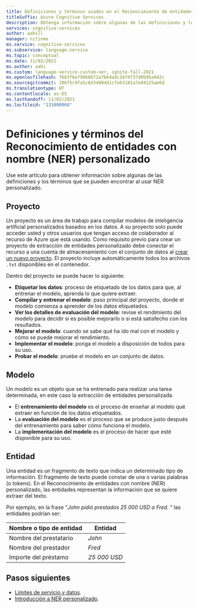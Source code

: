 ```yaml
---
title: Definiciones y términos usados en el Reconocimiento de entidades con nombre (NER) personalizado
titleSuffix: Azure Cognitive Services
description: Obtenga información sobre algunas de las definiciones y los términos que se pueden encontrar al usar el Reconocimiento de entidades con nombre (NER) personalizado
services: cognitive-services
author: aahill
manager: nitinme
ms.service: cognitive-services
ms.subservice: language-service
ms.topic: conceptual
ms.date: 11/02/2021
ms.author: aahi
ms.custom: language-service-custom-ner, ignite-fall-2021
ms.openlocfilehash: 7683f6ef9966672a7b64a9c3474f37d9b95a942c
ms.sourcegitcommit: 106f5c9fa5c6d3498dd1cfe63181a7ed4125ae6d
ms.translationtype: HT
ms.contentlocale: es-ES
ms.lasthandoff: 11/02/2021
ms.locfileid: "131090968"
---
```

# <a name="custom-named-entity-recognition-ner-definitions-and-terms"></a>Definiciones y términos del Reconocimiento de entidades con nombre (NER) personalizado

Use este artículo para obtener información sobre algunas de las definiciones y los términos que se pueden encontrar al usar NER personalizado.

## <a name="project"></a>Proyecto

Un proyecto es un área de trabajo para compilar modelos de inteligencia artificial personalizados basados en los datos. A su proyecto solo puede acceder usted y otros usuarios que tengan acceso de colaborador al recurso de Azure que está usando.
Como requisito previo para crear un proyecto de extracción de entidades personalizado debe conectar el recurso a una cuenta de almacenamiento con el conjunto de datos al [crear un nuevo proyecto](how-to/create-project.md). El proyecto incluye automáticamente todos los archivos `.txt` disponibles en el contenedor.

Dentro del proyecto se puede hacer lo siguiente:

* **Etiquetar los datos**: proceso de etiquetado de los datos para que, al entrenar el modelo, aprenda lo que quiere extraer.
* **Compilar y entrenar el modelo**: paso principal del proyecto, donde el modelo comienza a aprender de los datos etiquetados. 
* **Ver los detalles de evaluación del modelo**: revise el rendimiento del modelo para decidir si es posible mejorarlo o si está satisfecho con los resultados.
* **Mejorar el modelo**: cuando se sabe qué ha ido mal con el modelo y cómo se puede mejorar el rendimiento. 
* **Implementar el modelo**: ponga el modelo a disposición de todos para su uso. 
* **Probar el modelo**: pruebe el modelo en un conjunto de datos.

## <a name="model"></a>Modelo

Un modelo es un objeto que se ha entrenado para realizar una tarea determinada, en este caso la extracción de entidades personalizada.

* El **entrenamiento del modelo** es el proceso de enseñar al modelo qué extraer en función de los datos etiquetados.
* La **evaluación del modelo** es el proceso que se produce justo después del entrenamiento para saber cómo funciona el modelo.
* La **implementación del modelo** es el proceso de hacer que esté disponible para su uso.

## <a name="entity"></a>Entidad

Una entidad es un fragmento de texto que indica un determinado tipo de información. El fragmento de texto puede constar de una o varias palabras (o tokens). En el Reconocimiento de entidades con nombre (NER) personalizado, las entidades representan la información que se quiere extraer del texto. 

Por ejemplo, en la frase "*John pidió prestados 25 000 USD a Fred.* " las entidades podrían ser: 

| Nombre o tipo de entidad | Entidad |
| -- | -- |
| Nombre del prestatario | *John* |
| Nombre del prestador | *Fred* |
| Importe del préstamo | *25 000 USD* |

## <a name="next-steps"></a>Pasos siguientes

* [Límites de servicio y datos](service-limits.md).
* [Introducción a NER personalizado](../overview.md).
